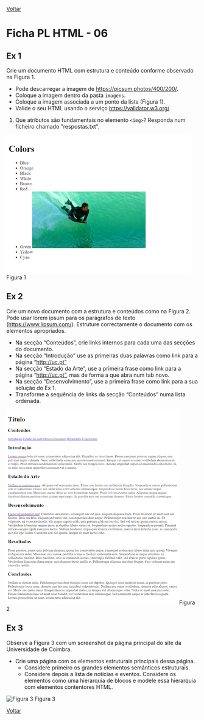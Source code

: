 [Voltar](/.tutorial/1.begin.md)
# Ficha PL HTML - 06


## Ex 1
Crie um documento HTML com estrutura e conteúdo conforme observado na Figura 1. 
- Pode descarregar a imagem de https://picsum.photos/400/200/.
- Coloque a imagem dentro da pasta `imagens`.
- Coloque a imagem associada a um ponto da lista (Figura 1).
- Valide o seu HTML usando o serviço https://validator.w3.org/

1. Que atributos são fundamentais no elemento `<img>`? Responda num ficheiro chamado "respostas.txt".

![Figura 1](assets/fig1.png)
Figura 1


## Ex 2
Crie um novo documento com a estrutura e conteúdos como na Figura 2. Pode usar lorem ipsum para os parágrafos de texto (https://www.lipsum.com/). Estruture correctamente o documento com os elementos apropriados. 
- Na secção “Conteúdos”, crie links internos para cada uma das secções do documento.
- Na secção “Introdução” use as primeiras duas palavras como link para a página “http://uc.pt”
- Na secção “Estado da Arte”, use a primeira frase como link para a página “http://uc.pt”, mas de forma a que abra num tab novo.
- Na secção “Desenvolvimento”, use a primeira frase como link para a sua solução do Ex 1.
- Transforme a sequência de links da secção “Conteúdos” numa lista ordenada.

![Figura 2](assets/fig2.png)
Figura 2



## Ex 3
Observe a Figura 3 com um screenshot da página principal do site da Universidade de Coimbra. 

- Crie uma página com os elementos estruturais principais dessa página.
  - Considere primeiro os grandes elementos semânticos estruturais.
  - Considere depois a lista de notícias e eventos. Considere os elementos como uma hierarquia de blocos e modele essa hierarquia com elementos contentores HTML. 

![Figura 3](assets/fig3.png)
Figura 3


[Voltar](/.tutorial/1.begin.md)
